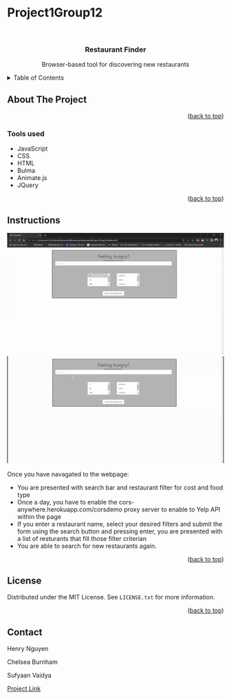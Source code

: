 # Project1Group12

<div id="top"></div>

<br />
<div align="center">


<h3 align="center">Restaurant Finder</h3>

  <p align="center">
    Browser-based tool for discovering new restaurants
    <br />
  </p>
</div>

<details>
  <summary>Table of Contents</summary>
  <ol>
    <li>
      <a href="#about-the-project">About The Project</a>
      <ul>
        <li><a href="#tools-used">Tools used</a></li>
      </ul>
    </li>
    <li>
      <a href="#instructions">Instructions</a>
        </li>
    <li><a href="#Collaborators">Collaborators</a></li>
    <li><a href="#license">License</a></li>
    <li><a href="#contact">Contact</a></li>
  </ol>
</details>

## About The Project



<p align="right">(<a href="#top">back to top</a>)</p>

### Tools used

* JavaScript
* CSS
* HTML
* Bulma
* Animate.js
* JQuery


<p align="right">(<a href="#top">back to top</a>)</p>

## Instructions

![Alt Text](assets/ReadMeGif.gif)
![Alt Text](assets/ReadMeGif2.gif)


Once you have navagated to the webpage: 

- You are presented with search bar and restaurant filter for cost and food type
- Once a day, you have to enable the cors-anywhere.herokuapp.com/corsdemo proxy server to enable to Yelp API within the page
- If you enter a restaurant name, select your desired filters and submit the form using the search button and pressing enter, you are presented with a list of resturants that fill those filter criterian
- You are able to search for new restaurants again.


<p align="right">(<a href="#top">back to top</a>)</p>

## License

Distributed under the MIT License. See `LICENSE.txt` for more information.

<p align="right">(<a href="#top">back to top</a>)</p>

## Contact

Henry Nguyen 

Chelsea Burnham

Sufyaan Vaidya

[Project Link](https://github.com/henry11244/Project1Group12)


